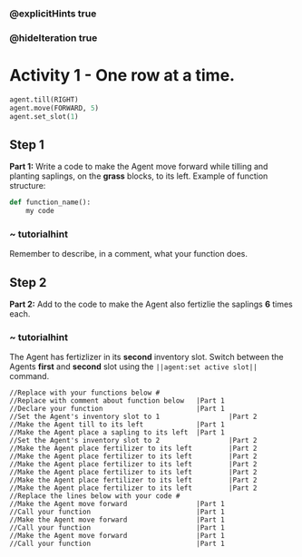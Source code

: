 ### @explicitHints true
### @hideIteration true 
# Activity 1 - One row at a time. 

```python
agent.till(RIGHT)
agent.move(FORWARD, 5)
agent.set_slot(1)
```

## Step 1
**Part 1:** Write a code to make the Agent move forward while tilling and planting saplings, on the **grass** blocks, to its left. Example of 
function structure: 
```python
def function_name():
    my code 
```

### ~ tutorialhint 
Remember to describe, in a comment, what your function does.  

## Step 2 
**Part 2:** Add to the code to make the Agent also fertizlie the saplings **6** times each.
### ~ tutorialhint 
The Agent has fertizlizer in its **second** inventory slot. Switch between the Agents **first** and **second** slot using the `||agent:set active slot||`
command.  

```template
//Replace with your functions below #
//Replace with comment about function below   |Part 1   
//Declare your function                       |Part 1
//Set the Agent's inventory slot to 1                 |Part 2
//Make the Agent till to its left             |Part 1
//Make the Agent place a sapling to its left  |Part 1
//Set the Agent's inventory slot to 2                 |Part 2
//Make the Agent place fertilizer to its left         |Part 2
//Make the Agent place fertilizer to its left         |Part 2
//Make the Agent place fertilizer to its left         |Part 2
//Make the Agent place fertilizer to its left         |Part 2
//Make the Agent place fertilizer to its left         |Part 2
//Make the Agent place fertilizer to its left         |Part 2
//Replace the lines below with your code #    
//Make the Agent move forward                 |Part 1
//Call your function                          |Part 1
//Make the Agent move forward                 |Part 1
//Call your function                          |Part 1
//Make the Agent move forward                 |Part 1
//Call your function                          |Part 1                 
```
